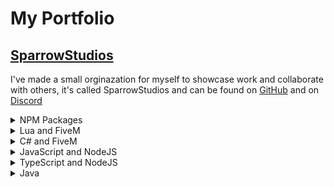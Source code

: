 # My Portfolio
## [SparrowStudios](https://github.com/SparrowStudios)
I've made a small orginazation for myself to showcase work and collaborate with others, it's called SparrowStudios and can be found on [GitHub](https://github.com/SparrowStudios) and on [Discord](https://discord.gg/FTYjcbkzFn)
<br>


<details>
  <summary>NPM Packages</summary>
  
  ### [@devjacob/smush](https://www.npmjs.com/package/@devjacob/smush)
  <img src="https://github-readme-stats.vercel.app/api/pin/?username=DevDaddyJacob&theme=radical&repo=smush">
</details>


<details>
  <summary>Lua and FiveM</summary>

  ### [JayBaitCar](https://github.com/DevDaddyJacob/JayBaitCar)
  <img src="https://github-readme-stats.vercel.app/api/pin/?username=DevDaddyJacob&theme=radical&repo=jaybaitcar">
  
  ### [JayDiscordPresence](https://github.com/DevDaddyJacob/JayDiscordPresence)
  <img src="https://github-readme-stats.vercel.app/api/pin/?username=DevDaddyJacob&theme=radical&repo=jaydiscordpresence">
  
  ### [JayVehicleControl](https://github.com/DevDaddyJacob/JayVehicleControl)
  <img src="https://github-readme-stats.vercel.app/api/pin/?username=DevDaddyJacob&theme=radical&repo=jayvehiclecontrol">
  
  ### [JaySpikeStrips](https://github.com/DevDaddyJacob/JaySpikeStrips)
  <img src="https://github-readme-stats.vercel.app/api/pin/?username=DevDaddyJacob&theme=radical&repo=jayspikestrips">
  
  ### [JayBasics](https://github.com/DevDaddyJacob/JayBasics)
  <img src="https://github-readme-stats.vercel.app/api/pin/?username=DevDaddyJacob&theme=radical&repo=jaybasics">
  
  ### [JayPersistentFlashlight](https://github.com/DevDaddyJacob/JayPersistentFlashlight)
  <img src="https://github-readme-stats.vercel.app/api/pin/?username=DevDaddyJacob&theme=radical&repo=jaypersistentflashlight">
  
  ### [JayToolbox](https://github.com/DevDaddyJacob/JayToolbox)
  <img src="https://github-readme-stats.vercel.app/api/pin/?username=DevDaddyJacob&theme=radical&repo=jaytoolbox">
</details>


<details>
  <summary>C# and FiveM</summary>
  
  ### [ssDrones](https://github.com/SparrowStudios/ssDrones)
  <img src="https://github-readme-stats.vercel.app/api/pin/?username=SparrowStudios&theme=radical&repo=ssDrones">
</details>


<details>
  <summary>JavaScript and NodeJS</summary>

  ### [WordleJS](https://github.com/DevDaddyJacob/WordleJS)
  <img src="https://github-readme-stats.vercel.app/api/pin/?username=DevDaddyJacob&theme=radical&repo=wordlejs">
  
  ### [discord-webhook-api](https://github.com/SparrowStudios/discord-webhook-api)
  <img src="https://github-readme-stats.vercel.app/api/pin/?username=SparrowStudios&theme=radical&repo=discord-webhook-api">
</details>


<details>
  <summary>TypeScript and NodeJS</summary>

  ### [ssCaptcha-bot](https://github.com/SparrowStudios/ssCaptcha-bot)
  <img src="https://github-readme-stats.vercel.app/api/pin/?username=SparrowStudios&theme=radical&repo=ssCaptcha-bot">
  
  ### [ssQueue](https://github.com/SparrowStudios/ssQueue)
  <img src="https://github-readme-stats.vercel.app/api/pin/?username=SparrowStudios&theme=radical&repo=ssQueue">

  ### [smush](https://github.com/DevDaddyJacob/smush)
  <img src="https://github-readme-stats.vercel.app/api/pin/?username=DevDaddyJacob&theme=radical&repo=smush">

  ### [Logger](https://github.com/DevDaddyJacob/Logger)
  <img src="https://github-readme-stats.vercel.app/api/pin/?username=DevDaddyJacob&theme=radical&repo=Logger">
</details>


<details>
  <summary>Java</summary>

  ### [TicketQuery (CST2335 Project/Assignment)](https://github.com/DevDaddyJacob/CST2335_ProjectAssignment)
  <img src="https://github-readme-stats.vercel.app/api/pin/?username=DevDaddyJacob&theme=radical&repo=CST2335_ProjectAssignment">
  
  ### [NebulaTags](https://github.com/DevDaddyJacob/NebulaTags)
  <img src="https://github-readme-stats.vercel.app/api/pin/?username=DevDaddyJacob&theme=radical&repo=NebulaTags">
</details>
